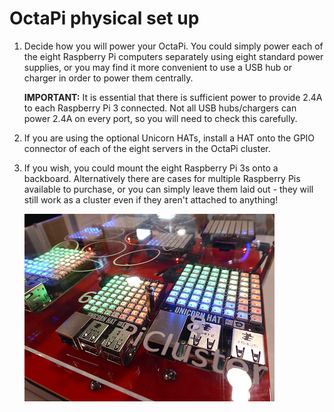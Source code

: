 # OctaPi physical set up

1. Decide how you will power your OctaPi. You could simply power each of the eight Raspberry Pi computers separately using eight standard power supplies, or you may find it more convenient to use a USB hub or charger in order to power them centrally.

    **IMPORTANT:** It is essential that there is sufficient power to provide 2.4A to each Raspberry Pi 3 connected. Not all USB hubs/chargers can power 2.4A on every port, so you will need to check this carefully.

1. If you are using the optional Unicorn HATs, install a HAT onto the GPIO connector of each of the eight servers in the OctaPi cluster.

1. If you wish, you could mount the eight Raspberry Pi 3s onto a backboard. Alternatively there are cases for multiple Raspberry Pis available to purchase, or you can simply leave them laid out - they will still work as a cluster even if they aren't attached to anything!

    ![OctaPi System](images/octapi-system.png)
